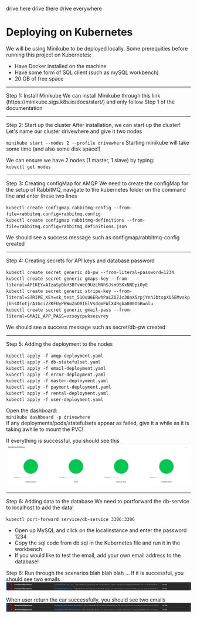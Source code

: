
drive here drive there drive everywhere


# Deploying on Kubernetes 
We will be using Minikube to be deployed locally. 
Some prerequities before running this project on Kubernetes:
- Have Docker installed on the machine
- Have some form of SQL client (such as mySQL workbench)
- 20 GB of free space

<hr>
Step 1: Install Minikube
We can install Minikube through this link (https://minikube.sigs.k8s.io/docs/start/) and only follow Step 1 of the documentation
<hr>
Step 2: Start up the cluster
After installation, we can start up the cluster! Let's name our cluster drivewhere and give it two nodes <br>

`minikube start --nodes 2 --profile drivewhere`
Starting minikube will take some time (and also some disk space!)

We can ensure we have 2 nodes (1 master, 1 slave) by typing: <br>
`kubectl get nodes`
<hr>
Step 3: Creating configMap for AMQP
We need to create the configMap for the setup of RabbitMQ, navigate to the kubernetes folder on the command line and enter these two lines 

`kubectl create configmap rabbitmq-config --from-file=rabbitmq.config=rabbitmq.config` <br>
`kubectl create configmap rabbitmq-definitions --from-file=rabbitmq.config=rabbitmq_definitions.json`

We should see a success message such as configmap/rabbitmq-config created
<hr>
Step 4: Creating secrets for API keys and database password

`kubectl create secret generic db-pw --from-literal=password=1234` <br>
`kubectl create secret generic gmaps-key --from-literal=APIKEY=AIzaSyBkH3BTvWeG9UzLMNhSJsm95KxNNDpi0yE` <br>
`kubectl create secret generic stripe-key --from-literal=STRIPE_KEY=sk_test_51OuU6ERwhPaLZQ7Jc38nX5rpjYnhJbtspXQ5EMvskpjbnsDTotjrA1GciZZKFUyPBWwZnO0IGlVsdqmFWlX4Rgba000ObBunlu` <br>
`kubectl create secret generic gmail-pass --from-literal=GMAIL_APP_PASS=vzsoycpwksezvrey` <br>

We should see a success message such as secret/db-pw created
<hr>
Step 5: Adding the deployment to the nodes

`kubectl apply -f amqp-deployment.yaml` <br>
`kubectl apply -f db-statefulset.yaml` <br>
`kubectl apply -f email-deployment.yaml`  <br>
`kubectl apply -f error-deployment.yaml`  <br>
`kubectl apply -f master-deployment.yaml`  <br>
`kubectl apply -f payment-deployment.yaml`  <br>
`kubectl apply -f rental-deployment.yaml`  <br>
`kubectl apply -f user-deployment.yaml` <br>

Open the dashboard: <br>
`minikube dashboard -p drivewhere` <br>
If any deployments/pods/statefulsets appear as failed, give it a while as it is taking awhile to mount the PVC!

If everything is successful, you should see this
![Kubernetes Dashboard](image.png)
<hr>
Step 6: Adding data to the database
We need to portforward the db-service to localhost to add the data!

`kubectl port-forward service/db-service 3306:3306`

- Open up MySQL and click on the localinstance and enter the password 1234
- Copy the sql code from db.sql in the Kubernetes file and run it in the workbench
- If you would like to test the email, add your own email address to the database!

Step 6: Run through the scenarios
blah blah blah
...
If it is successful, you should see two emails
![email sent by drivewhere1@gmail.com](image-1.png)

When user return the car successfully, you should see two emails
![email sent by drivewhere1@gmail.com](image-2.png)
